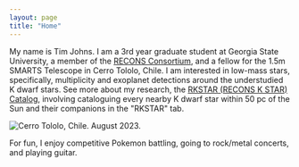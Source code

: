 ```yaml
---
layout: page
title: "Home"
---
```

My name is Tim Johns. I am a 3rd year graduate student at Georgia State University, a member of the [RECONS Consortium](http://recons.org), and a fellow for the 1.5m SMARTS Telescope in Cerro Tololo, Chile. I am interested in low-mass stars, specifically, multiplicity and exoplanet detections around the understudied K dwarf stars. See more about my research, the [RKSTAR (RECONS K STAR) Catalog](https://astrotimj.github.io/blog), involving cataloguing every nearby K dwarf star within 50 pc of the Sun and their companions in the "RKSTAR" tab.

![Cerro Tololo, Chile. August 2023.](20230820_163049.png)

For fun, I enjoy competitive Pokemon battling, going to rock/metal concerts, and playing guitar.
